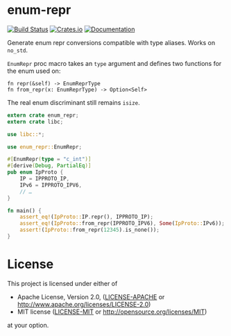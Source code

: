 # enum-repr

[![Build Status](https://travis-ci.org/dmnsafonov/enum-repr.svg?branch=master)](https://travis-ci.org/dmnsafonov/enum-repr)
[![Crates.io](https://img.shields.io/crates/v/enum-repr.svg)](https://crates.io/crates/enum-repr)
[![Documentation](https://docs.rs/enum-repr/badge.svg)](https://docs.rs/enum-repr)

Generate enum repr conversions compatible with type aliases.  Works on `no_std`.

`EnumRepr` proc macro takes an `type` argument and defines two functions
for the enum used on:
```
fn repr(&self) -> EnumReprType
fn from_repr(x: EnumReprType) -> Option<Self>
```
The real enum discriminant still remains `isize`.

```rust
extern crate enum_repr;
extern crate libc;

use libc::*;

use enum_repr::EnumRepr;

#[EnumRepr(type = "c_int")]
#[derive(Debug, PartialEq)]
pub enum IpProto {
    IP = IPPROTO_IP,
    IPv6 = IPPROTO_IPV6,
    // …
}

fn main() {
    assert_eq!(IpProto::IP.repr(), IPPROTO_IP);
    assert_eq!(IpProto::from_repr(IPPROTO_IPV6), Some(IpProto::IPv6));
    assert!(IpProto::from_repr(12345).is_none());
}
```

# License

This project is licensed under either of

 * Apache License, Version 2.0, ([LICENSE-APACHE](LICENSE-APACHE) or
   http://www.apache.org/licenses/LICENSE-2.0)
 * MIT license ([LICENSE-MIT](LICENSE-MIT) or
   http://opensource.org/licenses/MIT)

at your option.
